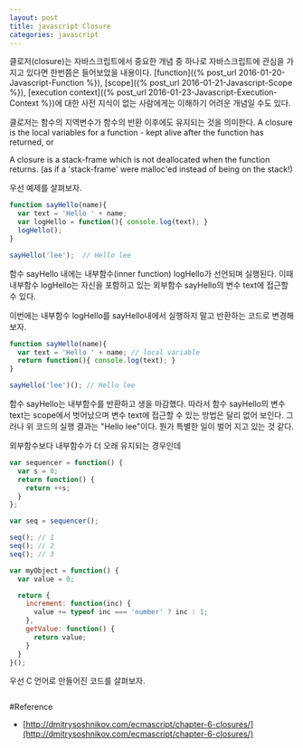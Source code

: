 ```yaml
---
layout: post
title: javascript Closure
categories: javascript
---
```


클로저(closure)는 자바스크립트에서 중요한 개념 중 하나로 자바스크립트에 관심을 가지고 있다면 한번쯤은 들어보았을 내용이다. [function]({% post_url 2016-01-20-Javascript-Function %}), [scope]({% post_url 2016-01-21-Javascript-Scope %}), [execution context]({% post_url 2016-01-23-Javascript-Execution-Context %})에 대한 사전 지식이 없는 사람에게는 이해하기 어려운 개념일 수도 있다.

클로저는 함수의 지역변수가 함수의 반환 이후에도 유지되는 것을 의미한다.
A closure is the local variables for a function - kept alive after the function has returned, or

A closure is a stack-frame which is not deallocated when the function returns. (as if a 'stack-frame' were malloc'ed instead of being on the stack!)

우선 예제를 살펴보자.

```javascript
function sayHello(name){
  var text = 'Hello ' + name;
  var logHello = function(){ console.log(text); }
  logHello();
}

sayHello('lee');  // Hello lee
```
함수 sayHello 내에는 내부함수(inner function) logHello가 선언되며 실행된다.
이때 내부함수 logHello는 자신을 포함하고 있는 외부함수 sayHello의 변수 text에 접근할 수 있다.

이번에는 내부함수 logHello를 sayHello내에서 실행하지 말고 반환하는 코드로 변경해 보자.

```javascript
function sayHello(name){
  var text = 'Hello ' + name; // local variable
  return function(){ console.log(text); }
}

sayHello('lee')(); // Hello lee
```

함수 sayHello는 내부함수를 반환하고 생을 마감했다. 따라서 함수 sayHello의 변수 text는 scope에서 벗어났으며 변수 text에 접근할 수 있는 방법은 달리 없어 보인다. 그러나 위 코드의 실행 결과는 "Hello lee"이다. 뭔가 특별한 일이 벌어 지고 있는 것 같다.

외부함수보다 내부함수가 더 오래 유지되는 경우인데



```javascript
var sequencer = function() {
  var s = 0;
  return function() {
    return ++s;
  }
};

var seq = sequencer();

seq(); // 1
seq(); // 2
seq(); // 3
```





```javascript
var myObject = function() {
  var value = 0;

  return {
    increment: function(inc) {
      value += typeof inc === 'number' ? inc : 1;
    },
    getValue: function() {
      return value;
    }
  }
}();
```




우선 C 언어로 만들어진 코드를 살펴보자.

```c

```

#Reference

* [http://dmitrysoshnikov.com/ecmascript/chapter-6-closures/](http://dmitrysoshnikov.com/ecmascript/chapter-6-closures/)
